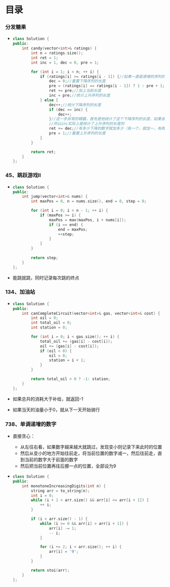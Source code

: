 # 目录



### 分发糖果

- ```cpp
  class Solution {
  public:
      int candy(vector<int>& ratings) {
          int n = ratings.size();
          int ret = 1;
          int inc = 1, dec = 0, pre = 1;
  
          for (int i = 1; i < n; ++ i) {
              if (ratings[i] >= ratings[i - 1]) {//如果一直是递增的序列的话
                  dec = 0;//重置下降序列的长度
                  pre = (ratings[i] == ratings[i - 1]) ? 1 : pre + 1;//如果比前面大，就是pre+1;否则就是1（这里是个很贪心的技巧，因为只是要求相邻的孩子高的糖果多）
                  ret += pre;//加上当前长度
                  inc = pre;//统计上升序列的长度
              } else {
                  dec++;//统计下降序列的长度
                  if (dec == inc) {
                      dec++;
                  }//这一步非常的精髓，首先是他统计了这个下降序列的长度，如果该下降序列的长度大于前面上升序列的长度，就把后面下降序列的每一位都加一
                  //所以inc实际上是统计了上升序列的长度的
                  ret += dec;//有多少下降的数字就加多少（有一个，就加一，有两个，就加1+2，有三个，就加1+2+3）
                  pre = 1;//重置上升序列的长度
              }
          }
  
          return ret;
      }
  };
  ```





### 45、跳跃游戏II

- ```cpp
  class Solution {
  public:
      int jump(vector<int>& nums) {
          int maxPos = 0, n = nums.size(), end = 0, step = 0;
  
          for (int i = 0; i < n - 1; ++ i) {
              if (maxPos >= i) {
                  maxPos = max(maxPos, i + nums[i]);
                  if (i == end) {
                      end = maxPos;
                      ++step;
                  }
              }
          }
          
          return step;
      }
  };
  ```

- 能跳就跳，同时记录每次跳的终点





### 134、加油站

- ```cpp
  class Solution {
  public:
      int canCompleteCircuit(vector<int>& gas, vector<int>& cost) {
          int oil = 0;
          int total_oil = 0;
          int station = 0;
  
          for (int i = 0; i < gas.size(); ++ i) {
              total_oil += (gas[i] - cost[i]);
              oil += (gas[i] - cost[i]);
              if (oil < 0) {
                  oil = 0;
                  station = i + 1;
              }
          }
  
          return total_oil < 0 ? -1: station;
      }
  };
  ```

- 如果总共的消耗大于补给，就返回-1

- 如果当天的油量小于0，就从下一天开始骑行





### 738、单调递增的数字

- 直接贪心：

  - 从左往右看，如果数字越来越大就跳过，发现变小则记录下来此时的位置
  - 然后从变小的地方开始往前走，将当前位置的数字减一，然后往前走，直到当前的数字大于前面的数字
  - 然后把当前位置再往后挪一点的位置，全部设为9

- ```cpp
  class Solution {
  public:
      int monotoneIncreasingDigits(int n) {
          string arr = to_string(n);
          int i = 0;
          while (i + 1 < arr.size() && arr[i] <= arr[i + 1]) {
              ++ i;
          }
  
          if (i < arr.size() - 1) {
              while (i >= 0 && arr[i] > arr[i + 1]) {
                  arr[i] -= 1;
                  -- i;
              }
  
              for (i += 2; i < arr.size(); ++ i) {
                  arr[i] = '9';
              }
          }
  
          return stoi(arr);
      }
  };
  ```
